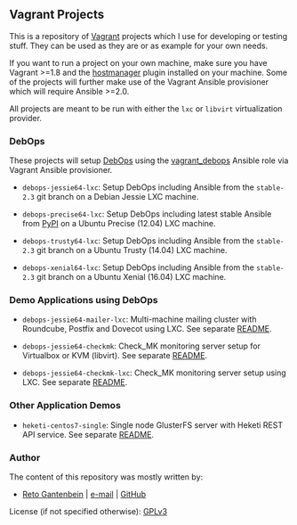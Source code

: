 ## Vagrant Projects

This is a repository of [Vagrant](https://www.vagrantup.com) projects which
I use for developing or testing stuff. They can be used as they are or as
example for your own needs.

If you want to run a project on your own machine, make sure you have
Vagrant >=1.8 and the 
[hostmanager](https://github.com/devopsgroup-io/vagrant-hostmanager) plugin
installed on your machine. Some of the projects will further make use of the
Vagrant Ansible provisioner which will require Ansible >=2.0.

All projects are meant to be run with either the `lxc` or `libvirt`
virtualization provider.

### DebOps

These projects will setup [DebOps](http://debops.org) using the
[vagrant_debops](https://galaxy.ansible.com/ganto/vagrant_debops) Ansible role
via Vagrant Ansible provisioner.

* `debops-jessie64-lxc`: Setup DebOps including Ansible from the `stable-2.3`
  git branch on a Debian Jessie LXC machine.

* `debops-precise64-lxc`: Setup DebOps including latest stable Ansible from
  [PyPI](https://pypi.python.org/pypi) on a Ubuntu Precise (12.04) LXC machine.

* `debops-trusty64-lxc`: Setup DebOps including Ansible from the `stable-2.3`
  git branch on a Ubuntu Trusty (14.04) LXC machine.

* `debops-xenial64-lxc`: Setup DebOps including Ansible from the `stable-2.3`
  git branch on a Ubuntu Xenial (16.04) LXC machine.


### Demo Applications using DebOps

* `debops-jessie64-mailer-lxc`: Multi-machine mailing cluster with Roundcube,
  Postfix and Dovecot using LXC. See separate [README](/debops-jessie64-mailer-lxc/).

* `debops-jessie64-checkmk`: Check_MK monitoring server setup for Virtualbox
  or KVM (libvirt). See separate [README](/debops-jessie64-checkmk/).

* `debops-jessie64-checkmk-lxc`: Check_MK monitoring server setup using LXC.
  See separate [README](/debops-jessie64-checkmk-lxc/).


### Other Application Demos

* `heketi-centos7-single`: Single node GlusterFS server with Heketi REST API
  service. See separate [README](/heketi-centos7-single/).


### Author

The content of this repository was mostly written by:
   
- [Reto Gantenbein](https://linuxmonk.ch/) | [e-mail](mailto:reto.gantenbein@linuxmonk.ch) | [GitHub](https://github.com/ganto)

License (if not specified otherwise): [GPLv3](https://tldrlegal.com/license/gnu-general-public-license-v3-%28gpl-3%29)
